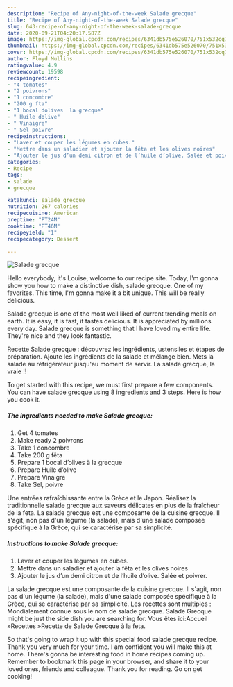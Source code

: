 ```yaml
---
description: "Recipe of Any-night-of-the-week Salade grecque"
title: "Recipe of Any-night-of-the-week Salade grecque"
slug: 643-recipe-of-any-night-of-the-week-salade-grecque
date: 2020-09-21T04:20:17.587Z
image: https://img-global.cpcdn.com/recipes/6341db575e526070/751x532cq70/salade-grecque-photo-principale-de-la-recette.jpg
thumbnail: https://img-global.cpcdn.com/recipes/6341db575e526070/751x532cq70/salade-grecque-photo-principale-de-la-recette.jpg
cover: https://img-global.cpcdn.com/recipes/6341db575e526070/751x532cq70/salade-grecque-photo-principale-de-la-recette.jpg
author: Floyd Mullins
ratingvalue: 4.9
reviewcount: 19598
recipeingredient:
- "4 tomates"
- "2 poivrons"
- "1 concombre"
- "200 g fta"
- "1 bocal dolives  la grecque"
- " Huile dolive"
- " Vinaigre"
- " Sel poivre"
recipeinstructions:
- "Laver et couper les légumes en cubes."
- "Mettre dans un saladier et ajouter la fêta et les olives noires"
- "Ajouter le jus d’un demi citron et de l’huile d’olive. Salée et poivrer."
categories:
- Recipe
tags:
- salade
- grecque

katakunci: salade grecque 
nutrition: 267 calories
recipecuisine: American
preptime: "PT24M"
cooktime: "PT46M"
recipeyield: "1"
recipecategory: Dessert

---
```



![Salade grecque](https://img-global.cpcdn.com/recipes/6341db575e526070/751x532cq70/salade-grecque-photo-principale-de-la-recette.jpg)

Hello everybody, it's Louise, welcome to our recipe site. Today, I'm gonna show you how to make a distinctive dish, salade grecque. One of my favorites. This time, I'm gonna make it a bit unique. This will be really delicious.

Salade grecque is one of the most well liked of current trending meals on earth. It is easy, it is fast, it tastes delicious. It is appreciated by millions every day. Salade grecque is something that I have loved my entire life. They're nice and they look fantastic.

Recette Salade grecque : découvrez les ingrédients, ustensiles et étapes de préparation. Ajoute les ingrédients de la salade et mélange bien. Mets la salade au réfrigérateur jusqu&#39;au moment de servir. La salade grecque, la vraie !!


To get started with this recipe, we must first prepare a few components. You can have salade grecque using 8 ingredients and 3 steps. Here is how you cook it.

<!--inarticleads1-->

##### The ingredients needed to make Salade grecque:

1. Get 4 tomates
1. Make ready 2 poivrons
1. Take 1 concombre
1. Take 200 g fêta
1. Prepare 1 bocal d’olives à la grecque
1. Prepare  Huile d’olive
1. Prepare  Vinaigre
1. Take  Sel, poivre


Une entrées rafraîchissante entre la Grèce et le Japon. Réalisez la traditionnelle salade grecque aux saveurs délicates en plus de la fraîcheur de la feta. La salade grecque est une composante de la cuisine grecque. Il s&#39;agit, non pas d&#39;un légume (la salade), mais d&#39;une salade composée spécifique à la Grèce, qui se caractérise par sa simplicité. 

<!--inarticleads2-->

##### Instructions to make Salade grecque:

1. Laver et couper les légumes en cubes.
1. Mettre dans un saladier et ajouter la fêta et les olives noires
1. Ajouter le jus d’un demi citron et de l’huile d’olive. Salée et poivrer.


La salade grecque est une composante de la cuisine grecque. Il s&#39;agit, non pas d&#39;un légume (la salade), mais d&#39;une salade composée spécifique à la Grèce, qui se caractérise par sa simplicité. Les recettes sont multiples : Mondialement connue sous le nom de salade grecque. Salade Grecque might be just the side dish you are searching for. Vous êtes ici:Accueil »Recettes »Recette de Salade Grecque à la feta. 

So that's going to wrap it up with this special food salade grecque recipe. Thank you very much for your time. I am confident you will make this at home. There's gonna be interesting food in home recipes coming up. Remember to bookmark this page in your browser, and share it to your loved ones, friends and colleague. Thank you for reading. Go on get cooking!
